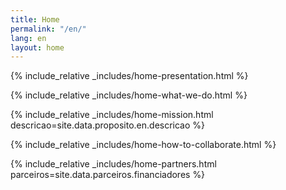 ```yaml
---
title: Home
permalink: "/en/"
lang: en
layout: home
---
```


{% include_relative _includes/home-presentation.html %}

{% include_relative _includes/home-what-we-do.html %}

{% include_relative _includes/home-mission.html
  descricao=site.data.proposito.en.descricao %}

{% include_relative _includes/home-how-to-collaborate.html %}

{% include_relative _includes/home-partners.html
  parceiros=site.data.parceiros.financiadores %}
